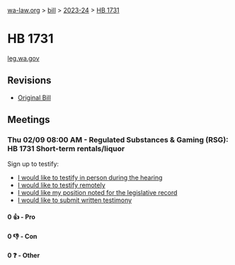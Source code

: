 [wa-law.org](/) > [bill](/bill/) > [2023-24](/bill/2023-24/) > [HB 1731](/bill/2023-24/hb/1731/)

# HB 1731
[leg.wa.gov](https://app.leg.wa.gov/billsummary?BillNumber=1731&Year=2023&Initiative=false)

## Revisions
* [Original Bill](1/)

## Meetings
### Thu 02/09 08:00 AM - Regulated Substances & Gaming (RSG): HB 1731 Short-term rentals/liquor
Sign up to testify:
* [I would like to testify in person during the hearing](https://app.leg.wa.gov/csi/Testifier/Add?chamber=House&mId=30699&aId=151094&caId=21287&tId=1)
* [I would like to testify remotely](https://app.leg.wa.gov/csi/Testifier/Add?chamber=House&mId=30699&aId=151094&caId=21287&tId=2)
* [I would like my position noted for the legislative record](https://app.leg.wa.gov/csi/Testifier/Add?chamber=House&mId=30699&aId=151094&caId=21287&tId=3)
* [I would like to submit written testimony](https://app.leg.wa.gov/csi/Testifier/Add?chamber=House&mId=30699&aId=151094&caId=21287&tId=4)

#### 0 👍 - Pro

#### 0 👎 - Con

#### 0 ❓ - Other
